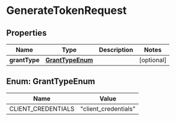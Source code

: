 

# GenerateTokenRequest


## Properties

| Name | Type | Description | Notes |
|------------ | ------------- | ------------- | -------------|
|**grantType** | [**GrantTypeEnum**](#GrantTypeEnum) |  |  [optional] |



## Enum: GrantTypeEnum

| Name | Value |
|---- | -----|
| CLIENT_CREDENTIALS | &quot;client_credentials&quot; |



